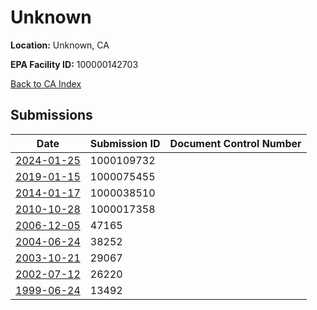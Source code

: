 # Unknown

**Location:** Unknown, CA

**EPA Facility ID:** 100000142703

[Back to CA Index](../../index.md)

## Submissions

| Date | Submission ID | Document Control Number |
|------|--------------|-------------------------|
| [2024-01-25](submissions/1000109732.md) | 1000109732 |  |
| [2019-01-15](submissions/1000075455.md) | 1000075455 |  |
| [2014-01-17](submissions/1000038510.md) | 1000038510 |  |
| [2010-10-28](submissions/1000017358.md) | 1000017358 |  |
| [2006-12-05](submissions/47165.md) | 47165 |  |
| [2004-06-24](submissions/38252.md) | 38252 |  |
| [2003-10-21](submissions/29067.md) | 29067 |  |
| [2002-07-12](submissions/26220.md) | 26220 |  |
| [1999-06-24](submissions/13492.md) | 13492 |  |
